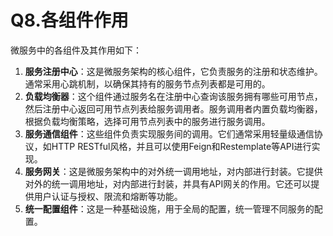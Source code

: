 # Q8.各组件作用

微服务中的各组件及其作用如下：

1. **服务注册中心**：这是微服务架构的核心组件，它负责服务的注册和状态维护。通常采用心跳机制，以确保其持有的服务节点列表都是可用的。
2. **负载均衡器**：这个组件通过服务名在注册中心查询该服务拥有哪些可用节点，然后注册中心返回可用节点列表给服务调用者。服务调用者内置负载均衡器，根据负载均衡策略，选择可用节点列表中的服务进行服务调用。
3. **服务通信组件**：这些组件负责实现服务间的调用。它们通常采用轻量级通信协议，如HTTP RESTful风格，并且可以使用Feign和Restemplate等API进行实现。
4. **服务网关**：这是微服务架构中的对外统一调用地址，对内部进行封装。它提供对外的统一调用地址，对内部进行封装，并具有API网关的作用。它还可以提供用户认证与授权、限流和熔断等功能。
5. **统一配置组件**：这是一种基础设施，用于全局的配置，统一管理不同服务的配置。

